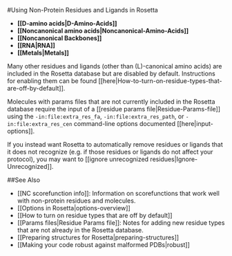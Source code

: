 #Using Non-Protein Residues and Ligands in Rosetta
* **[[D-amino acids|D-Amino-Acids]]**
* **[[Noncanonical amino acids|Noncanonical-Amino-Acids]]**
* **[[Noncanonical Backbones]]**
* **[[RNA|RNA]]**
* **[[Metals|Metals]]**

Many other residues and ligands (other than (L)-canonical amino acids) are included in the Rosetta database but are disabled by default. Instructions for enabling them can be found  [[here|How-to-turn-on-residue-types-that-are-off-by-default]]. 

Molecules with params files that are not currently included in the Rosetta database require the input of a [[residue params file|Residue-Params-file]] using the `-in:file:extra_res_fa`, `-in:file:extra_res_path`, or `-in:file:extra_res_cen` command-line options documented [[here|input-options]].

If you instead want Rosetta to automatically remove residues or ligands that it does not recognize (e.g. if those residues or ligands do not affect your protocol), you may want to [[ignore unrecognized residues|Ignore-Unrecognized]].

##See Also

* [[NC scorefunction info]]: Information on scorefunctions that work well with non-protein residues and molecules.
* [[Options in Rosetta|options-overview]]
* [[How to turn on residue types that are off by default]]
* [[Params files|Residue Params file]]: Notes for adding new residue types that are not already in the Rosetta database.
* [[Preparing structures for Rosetta|preparing-structures]]
* [[Making your code robust against malformed PDBs|robust]]
